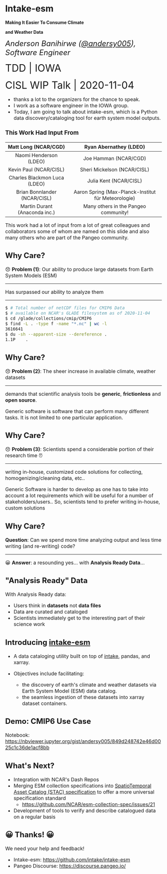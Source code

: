 # Intake-esm 

**Making It Easier To Consume Climate**

**and Weather Data**

<font size="5">_Anderson Banihirwe ([@andersy005](https://github.com/andersy005)), Software Engineer_<font size="3">

<font size="6">TDD | IOWA </font>

<font size="6">CISL WIP Talk | 2020-11-04</font>
<aside class="notes">
    <ul>
      <li>thanks a lot to the organizers for the
chance to speak. </li>
      <li>I work as a software engineer in the IOWA group.</li>
      <li>Today, I am going to talk about intake-esm, which is a Python data discovery/cataloging tool for earth system model outputs.</li>
   </ul>
  </aside>



### This Work Had Input From

| Matt Long (NCAR/CGD) | Ryan Abernathey (LDEO) |
|:--------------------:| :-----------------------------------------:|
| Naomi Henderson (LDEO) | Joe Hamman (NCAR/CGD) |
| Kevin Paul (NCAR/CISL) | Sheri Mickelson (NCAR/CISL)| 
| Charles Blackmon Luca (LDEO) | Julia Kent (NCAR/CISL) |
| Brian Bonnlander (NCAR/CISL) | Aaron Spring (Max-Planck-Institut für Meteorologie)|
| Martin Durant (Anaconda inc.) | Many others in the Pangeo community!|

<aside class="notes">
    <p>
     This work had a lot of input from a lot of great colleagues and collaborators some
     of whom are named on this slide and also many others who are part of the Pangeo community.
   </p>
</aside>



## Why Care?

😞 **Problem (1)**: Our ability to produce large datasets from Earth System Models (ESM) 
<hr>
Has surpassed our ability to analyze them
<hr>

```bash
$ # Total number of netCDF files for CMIP6 Data
$ # available on NCAR's GLADE filesystem as of 2020-11-04
$ cd /glade/collections/cmip/CMIP6
$ find -L . -type f -name "*.nc" | wc -l
3616641
$ du -sh --apparent-size --dereference .
1.1P	.
```


## Why Care?

😞 **Problem (2)**: The sheer increase in available climate, weather datasets 

<hr>

demands that scientific analysis tools be **generic**, **frictionless** and **open source**.

<aside class="notes">
   <p>Generic software is software that can perform many different tasks. It is not limited to one particular application.</p>
</aside>



## Why Care?

😞 **Problem (3)**: Scientists spend a considerable portion of their research time ⏰

<hr>

writing in-house, customized code solutions for collecting, homogenizing/cleaning data, etc..

<aside class="notes">
   <p>Generic Software is harder to develop as one has to take into account a lot requirements which will be useful for a number of stakeholders/users.. So, scientists tend to prefer writing in-house, custom solutions</p>
</aside>



## Why Care?

**Question**: Can we spend more time analyzing output and less time writing (and re-writing) code?

<hr>

😀 **Answer**: a resounding yes... with **Analysis Ready Data**...


## "Analysis Ready" Data

With Analysis Ready data:

- Users think in **datasets** not **data files**
- Data are curated and cataloged
- Scientists immediately get to the interesting part of their science work


## Introducing [intake-esm](https://intake-esm.readthedocs.io/en/latest/)

- A data cataloging utility built on top of [intake](https://intake.readthedocs.io/en/latest/), pandas, and xarray. 

- Objectives include facilitating:

    - the discovery of earth's climate and weather datasets via Earth System Model (ESM) data catalog.
    - the seamless ingestion of these datasets into xarray dataset containers.


## Demo: CMIP6 Use Case

Notebook: https://nbviewer.jupyter.org/gist/andersy005/849d248742e46d0025c1c36de1acf8bb



## What's Next?

- Integration with NCAR's Dash Repos
- Merging ESM collection specifications into [SpatioTemporal Asset Catalog (STAC) specification](https://stacspec.org/) to offer a more universal specification standard
  - https://github.com/NCAR/esm-collection-spec/issues/21
- Development of tools to verify and describe catalogued data on a regular basis



## 😀 Thanks! 😀

We need your help and feedback!

- Intake-esm: https://github.com/intake/intake-esm
- Pangeo Discourse: https://discourse.pangeo.io/
